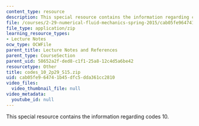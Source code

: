 ```yaml
---
content_type: resource
description: This special resource contains the information regarding codes 10.
file: /courses/2-29-numerical-fluid-mechanics-spring-2015/cab05fe964741b45dfc5dda361cc2810_codes_10_2p29_S15.zip
file_type: application/zip
learning_resource_types:
- Lecture Notes
ocw_type: OCWFile
parent_title: Lecture Notes and References
parent_type: CourseSection
parent_uid: 58652a2f-ded8-c1f1-25a8-12c4d5a6be42
resourcetype: Other
title: codes_10_2p29_S15.zip
uid: cab05fe9-6474-1b45-dfc5-dda361cc2810
video_files:
  video_thumbnail_file: null
video_metadata:
  youtube_id: null
---
```

This special resource contains the information regarding codes 10.

